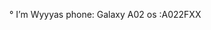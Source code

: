 °  I’m Wyyyas
phone: Galaxy A02
os   :A022FXX
<!---S3BHW1 
pkge: Unknown
up:7 months,6 week,1 day,3 hours,15 second
ram:5888mb/9788mb
disk:32GB/108GB= 81GB (80%)
multiTools /instald vi insta.py
multiTools/instald •python5 instaPP.py
Wyyyasss/Wyyyasss is a ✨ special ✨ repository because its `README.md` (this file) appears on your GitHub profile.
You can click the Preview link to take a look at your changes.
--->
